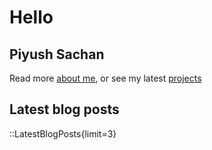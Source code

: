 # Hello

## Piyush Sachan

Read more [about me](/about), or see my latest [projects](/projects)

## Latest blog posts

::LatestBlogPosts{limit=3}
